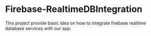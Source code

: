 # Firebase-RealtimeDBIntegration
This project provide basic idea on how to integrate firebase realtime database services with our app.
